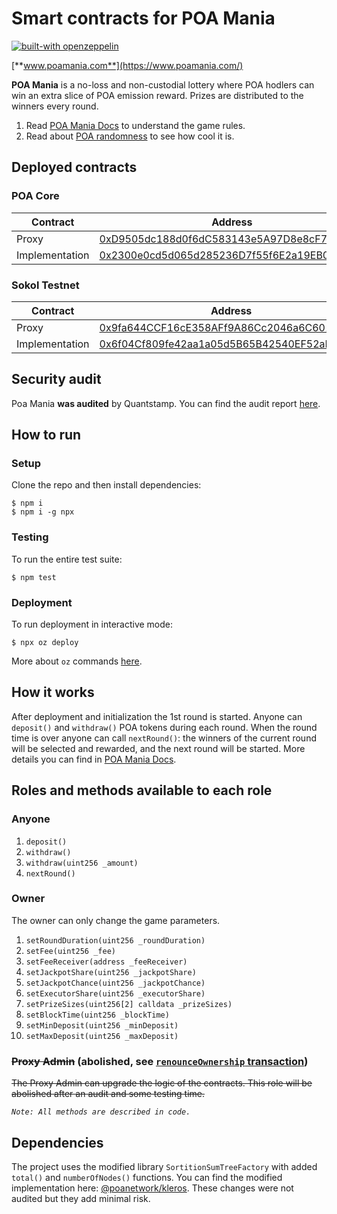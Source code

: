 # Smart contracts for POA Mania

[![built-with openzeppelin](https://img.shields.io/badge/built%20with-OpenZeppelin-3677FF)](https://docs.openzeppelin.com/)

[**www.poamania.com**](https://www.poamania.com/)

**POA Mania** is a no-loss and non-custodial lottery where POA hodlers can win an extra slice of POA emission reward. Prizes are distributed to the winners every round.

1. Read [POA Mania Docs](https://www.poa.network/for-users/poa-mania) to understand the game rules.
2. Read about [POA randomness](https://www.poa.network/for-developers/on-chain-random-numbers)
to see how cool it is.

## Deployed contracts
### POA Core
| Contract       | Address |
| -------------- | ------- |
| Proxy          | [0xD9505dc188d0f6dC583143e5A97D8e8cF7c107e0](https://blockscout.com/poa/core/address/0xD9505dc188d0f6dC583143e5A97D8e8cF7c107e0) |
| Implementation | [0x2300e0cd5d065d285236D7f55f6E2a19EB090C50](https://blockscout.com/poa/core/address/0x2300e0cd5d065d285236D7f55f6E2a19EB090C50) |

### Sokol Testnet
| Contract       | Address |
| -------------- | ------- |
| Proxy          | [0x9fa644CCF16cE358AFf9A86Cc2046a6C601b8F71](https://blockscout.com/poa/sokol/address/0x9fa644CCF16cE358AFf9A86Cc2046a6C601b8F71) |
| Implementation | [0x6f04Cf809fe42aa1a05d5B65B42540EF52aDBf5B](https://blockscout.com/poa/sokol/address/0x6f04Cf809fe42aa1a05d5B65B42540EF52aDBf5B) |

## Security audit
Poa Mania **was audited** by Quantstamp. You can find the audit report [here](https://www.poa.network/for-users/poa-mania/poa-mania-security-audit).

## How to run
### Setup
Clone the repo and then install dependencies:
```
$ npm i
$ npm i -g npx
```
### Testing
To run the entire test suite:
```
$ npm test
```
### Deployment
To run deployment in interactive mode:
```
$ npx oz deploy
```
More about `oz` commands [here](https://docs.openzeppelin.com/cli).

## How it works
After deployment and initialization the 1st round is started.
Anyone can `deposit()` and `withdraw()` POA tokens during each round.
When the round time is over anyone can call `nextRound()`: the winners of the current round will be selected and rewarded,
and the next round will be started. More details you can find in [POA Mania Docs](https://www.poa.network/for-users/poa-mania).

## Roles and methods available to each role

### Anyone
1. `deposit()`
2. `withdraw()`
3. `withdraw(uint256 _amount)`
4. `nextRound()`

### Owner
The owner can only change the game parameters.
1. `setRoundDuration(uint256 _roundDuration)`
2. `setFee(uint256 _fee)`
3. `setFeeReceiver(address _feeReceiver)`
4. `setJackpotShare(uint256 _jackpotShare)`
5. `setJackpotChance(uint256 _jackpotChance)`
6. `setExecutorShare(uint256 _executorShare)`
7. `setPrizeSizes(uint256[2] calldata _prizeSizes)`
8. `setBlockTime(uint256 _blockTime)`
9. `setMinDeposit(uint256 _minDeposit)`
10. `setMaxDeposit(uint256 _maxDeposit)`

### ~~Proxy Admin~~ (abolished, see [`renounceOwnership` transaction](https://blockscout.com/poa/core/tx/0x7c862374580a015fd55a467fc14e839ffe86f90594aacaf78e9d743bf09fd50e/internal_transactions))
~~The Proxy Admin can upgrade the logic of the contracts. This role will be abolished after an audit and some testing time.~~

*`Note: All methods are described in code.`*

## Dependencies
The project uses the modified library `SortitionSumTreeFactory` with added `total()` and `numberOfNodes()` functions. You can find the modified implementation here: [@poanetwork/kleros](https://github.com/poanetwork/kleros). These changes were not audited but they add minimal risk.

